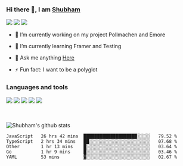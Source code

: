 ### Hi there 👋, I am <a href="https://shubhski.dev/" target="_blank">Shubham</a>

<a href="https://twitter.com/shubhski" target="_blank"><img src="https://img.icons8.com/color/48/000000/twitter.png"/></a>
<a href="https://www.linkedin.com/in/shubhski/" target="_blank"><img src="https://img.icons8.com/fluent/48/000000/linkedin.png"/></a>
<a href="mailto:shubham88ingh@gmail.com"><img src="https://img.icons8.com/ios/48/000000/important-mail.png"/></a>

- 🔭 I’m currently working on  my project Pollmachen and Emore
- 🌱 I’m currently learning Framer and Testing 

- 💬 Ask me anything [Here](https://github.com/shubhsk88/shubhsk88/issues)
- ⚡ Fun fact: I want to be a polyglot 

### Languages and tools


<div>
<img src="https://img.icons8.com/plasticine/48/000000/react.png"/>
<img src="https://img.icons8.com/color/48/000000/graphql.png"/>
<img src="https://img.icons8.com/color/48/000000/javascript.png"/>
<img src="https://img.icons8.com/color/48/000000/mongodb.png"/>
<img src="https://img.icons8.com/color/48/000000/nodejs.png"/>
</div>
<br/>
<br/>


![Shubham's github stats](https://github-readme-stats.vercel.app/api?username=shubhsk88&count_private=true&theme=theme=radical)

<!--START_SECTION:waka-->
```text
JavaScript   26 hrs 42 mins  ████████████████████░░░░░   79.52 % 
TypeScript   2 hrs 34 mins   ██░░░░░░░░░░░░░░░░░░░░░░░   07.68 % 
Other        1 hr 13 mins    █░░░░░░░░░░░░░░░░░░░░░░░░   03.64 % 
Go           1 hr 9 mins     █░░░░░░░░░░░░░░░░░░░░░░░░   03.46 % 
YAML         53 mins         ▓░░░░░░░░░░░░░░░░░░░░░░░░   02.67 % 
```
<!--END_SECTION:waka-->



